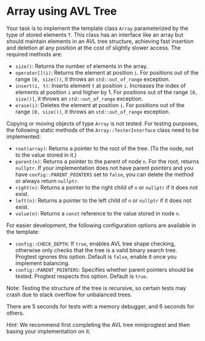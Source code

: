 <h1>Array using AVL Tree</h1>

<td class="lrtbCell" colspan="3" align="left"><p>Your task is to implement the template class <code>Array</code> parameterized by the type of stored elements <code>T</code>. This class has an interface like an array but should maintain elements in an AVL tree structure, achieving fast insertion and deletion at any position at the cost of slightly slower access. The required methods are:</p>
<ul>
<li><code>size()</code>: Returns the number of elements in the array.</li>
<li><code>operator[](i)</code>: Returns the element at position <code>i</code>. For positions out of the range <code>[0, size())</code>, it throws an <code>std::out_of_range</code> exception.</li>
<li><code>insert(i, t)</code>: Inserts element <code>t</code> at position <code>i</code>. Increases the index of elements at position <code>i</code> and higher by 1. For positions out of the range <code>[0, size()]</code>, it throws an <code>std::out_of_range</code> exception.</li>
<li><code>erase(i)</code>: Deletes the element at position <code>i</code>. For positions out of the range <code>[0, size())</code>, it throws an <code>std::out_of_range</code> exception.</li>
</ul>
<p>Copying or moving objects of type <code>Array</code> is not tested. For testing purposes, the following static methods of the <code>Array::TesterInterface</code> class need to be implemented:</p>
<ul>
<li><code>root(array)</code>: Returns a pointer to the root of the tree. (To the node, not to the value stored in it.)</li>
<li><code>parent(n)</code>: Returns a pointer to the parent of node <code>n</code>. For the root, returns <code>nullptr</code>. If your implementation does not have parent pointers and you have <code>config::PARENT_POINTERS</code> set to <code>false</code>, you can delete the method or always return <code>nullptr</code>.</li>
<li><code>right(n)</code>: Returns a pointer to the right child of <code>n</code> or <code>nullptr</code> if it does not exist.</li>
<li><code>left(n)</code>: Returns a pointer to the left child of <code>n</code> or <code>nullptr</code> if it does not exist.</li>
<li><code>value(n)</code>: Returns a <code>const</code> reference to the value stored in node <code>n</code>.</li>
</ul>
<p>For easier development, the following configuration options are available in the template:</p>
<ul>
<li><code>config::CHECK_DEPTH</code>: If <code>true</code>, enables AVL tree shape checking, otherwise only checks that the tree is a valid binary search tree. Progtest ignores this option. Default is <code>false</code>, enable it once you implement balancing.</li>
<li><code>config::PARENT_POINTERS</code>: Specifies whether parent pointers should be tested. Progtest respects this option. Default is <code>true</code>.</li>
</ul>
<p>Note: Testing the structure of the tree is recursive, so certain tests may crash due to stack overflow for unbalanced trees.</p>
<p>There are 5 seconds for tests with a memory debugger, and 6 seconds for others.</p>
<p><em>Hint:</em> We recommend first completing the AVL tree miniprogtest and then basing your implementation on it.</p></td>